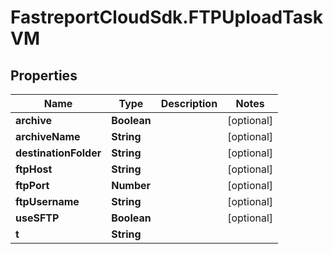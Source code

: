 # FastreportCloudSdk.FTPUploadTaskVM

## Properties

Name | Type | Description | Notes
------------ | ------------- | ------------- | -------------
**archive** | **Boolean** |  | [optional] 
**archiveName** | **String** |  | [optional] 
**destinationFolder** | **String** |  | [optional] 
**ftpHost** | **String** |  | [optional] 
**ftpPort** | **Number** |  | [optional] 
**ftpUsername** | **String** |  | [optional] 
**useSFTP** | **Boolean** |  | [optional] 
**t** | **String** |  | 


